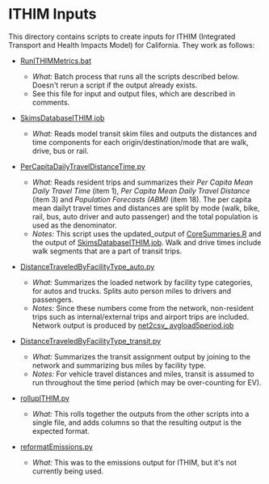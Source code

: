 
# ITHIM Inputs

This directory contains scripts to create inputs for ITHIM (Integrated Transport and Health Impacts
Model) for California.  They work as follows:

* [RunITHIMMetrics.bat](RunITHIMMetrics.bat)
  * *What:* Batch process that runs all the scripts described below.  Doesn't rerun a script if the output already exists.
  * See this file for input and output files, which are described in comments.
* [SkimsDatabaseITHIM.job](SkimsDatabaseITHIM.job)
  * *What:* Reads model transit skim files and outputs the distances and time components for each origin/destination/mode that
    are walk, drive, bus or rail.
* [PerCapitaDailyTravelDistanceTime.py](PerCapitaDailyTravelDistanceTime.py)
  * *What:* Reads resident trips and summarizes their *Per Capita Mean Daily Travel Time* (item 1),
    *Per Capita Mean Daily Travel Distance* (item 3) and *Population Forecasts (ABM)* (item 18).
    The per capita mean dailyt travel times and distances are split by mode (walk, bike, rail, bus,
    auto driver and auto passenger) and the total population is used as the denominator.
  * *Notes:* This script uses the updated_output of [CoreSummaries.R](../../../model-files/scripts/core_summaries/CoreSummaries.R) and the
    output of [SkimsDatabaseITHIM.job](SkimsDatabaseITHIM.job).  Walk and drive times include walk segments that are a part of transit trips.
* [DistanceTraveledByFacilityType_auto.py](DistanceTraveledByFacilityType_auto.py)
  * *What:* Summarizes the loaded network by facility type categories, for autos and trucks.  Splits auto person miles to drivers and passengers.
  * *Notes:* Since these numbers come from the network, non-resident trips such as internal/external trips and airport trips are included.  Network
    output is produced by [net2csv_ avgload5period.job](../metrics/net2csv_avgload5period.job)
* [DistanceTraveledByFacilityType_transit.py](DistanceTraveledByFacilityType_transit.py)
  * *What:* Summarizes the transit assignment output by joining to the network and summarizing bus miles by facility type.
  * *Notes:* For vehicle travel distances and miles, transit is assumed to run throughout the time period (which may be over-counting for EV).
* [rollupITHIM.py](rollupITHIM.py)
  * *What:* This rolls together the outputs from the other scripts into a single file, and adds columns so that the resulting output is the
    expected format.


* [reformatEmissions.py](reformatEmissions.py)
  * *What:* This was to the emissions output for ITHIM, but it's not currently being used.
